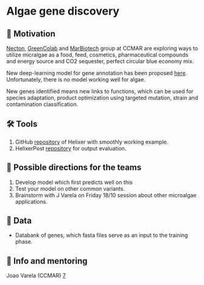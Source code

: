 # Algae gene discovery

## 🚀 Motivation
[Necton][1], [GreenColab][2] and [MarBiotech][3] group at CCMAR are exploring ways to utilize micralgae as a food, feed, cosmetics, pharmaceutical compounds and energy source and CO2 sequester, perfect circular blue economy mix.

New deep-learning model for gene annotation has been proposed [here][4]. Unfortunately, there is no model working well for algae.

New genes identified means new links to functions, which can be used for species adaptation, product optimization using targeted mutation, strain and contamination classification.

## 🛠️ Tools
1. GitHub [repository][5] of Helixer with smoothly working example.
2. HelixerPost [repository][6] for output evaluation.


## 🔦 Possible directions for the teams
1. Develop model which first predicts well on this 
2. Test your model on other common variants.
3. Brainstorm with J Varela on Friday 18/10 session about other microalgae applications.

## 💾 Data
* Databank of genes, which fasta files serve as an input to the training phase.

## 💁 Info and mentoring
Joao Varela (CCMAR) [7]

[1]: https://necton.pt/
[2]: https://www.greencolab.com/
[3]: https://ccmar.ualg.pt/en/group/marine-biotechnology
[4]: https://www.biorxiv.org/content/10.1101/2023.02.06.527280v2.full.pdf
[5]: https://github.com/weberlab-hhu/Helixer
[6]: https://github.com/TonyBolger/HelixerPost
[7]: https://ccmar.ualg.pt/users/jvarela